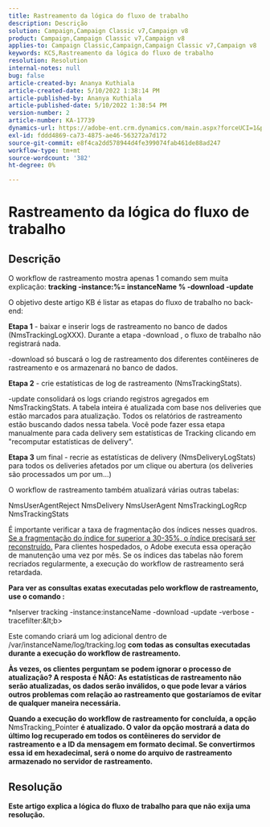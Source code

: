 ```yaml
---
title: Rastreamento da lógica do fluxo de trabalho
description: Descrição
solution: Campaign,Campaign Classic v7,Campaign v8
product: Campaign,Campaign Classic v7,Campaign v8
applies-to: Campaign Classic,Campaign,Campaign Classic v7,Campaign v8
keywords: KCS,Rastreamento da lógica do fluxo de trabalho
resolution: Resolution
internal-notes: null
bug: false
article-created-by: Ananya Kuthiala
article-created-date: 5/10/2022 1:38:14 PM
article-published-by: Ananya Kuthiala
article-published-date: 5/10/2022 1:38:54 PM
version-number: 2
article-number: KA-17739
dynamics-url: https://adobe-ent.crm.dynamics.com/main.aspx?forceUCI=1&pagetype=entityrecord&etn=knowledgearticle&id=b1655370-66d0-ec11-a7b5-0022480a8e40
exl-id: fddd4869-ca73-4875-ae46-563272a7d172
source-git-commit: e8f4ca2dd578944d4fe399074fab461de88ad247
workflow-type: tm+mt
source-wordcount: '382'
ht-degree: 0%

---
```


# Rastreamento da lógica do fluxo de trabalho

## Descrição


O workflow de rastreamento mostra apenas 1 comando sem muita explicação: <b>tracking -instance:%= instanceName % -download -update</b>



O objetivo deste artigo KB é listar as etapas do fluxo de trabalho no back-end:

<b>Etapa 1</b> - baixar e inserir logs de rastreamento no banco de dados (NmsTrackingLogXXX). Durante a etapa -download , o fluxo de trabalho não registrará nada.

-download só buscará o log de rastreamento dos diferentes contêineres de rastreamento e os armazenará no banco de dados.

<b>Etapa 2</b> - crie estatísticas de log de rastreamento (NmsTrackingStats).

-update consolidará os logs criando registros agregados em NmsTrackingStats. A tabela inteira é atualizada com base nos deliveries que estão marcados para atualização. Todos os relatórios de rastreamento estão buscando dados nessa tabela. Você pode fazer essa etapa manualmente para cada delivery sem estatísticas de Tracking clicando em &quot;recomputar estatísticas de delivery&quot;.

<b>Etapa 3</b> um final - recrie as estatísticas de delivery (NmsDeliveryLogStats) para todos os deliveries afetados por um clique ou abertura (os deliveries são processados um por um...)

O workflow de rastreamento também atualizará várias outras tabelas:

NmsUserAgentReject NmsDelivery NmsUserAgent NmsTrackingLogRcp NmsTrackingStats

É importante verificar a taxa de fragmentação dos índices nesses quadros. <u>Se a fragmentação do índice for superior a 30-35%, o índice precisará ser reconstruído.</u> Para clientes hospedados, o Adobe executa essa operação de manutenção uma vez por mês. Se os índices das tabelas não forem recriados regularmente, a execução do workflow de rastreamento será retardada.

<b>Para ver as consultas exatas executadas pelo workflow de rastreamento, use o comando :</b>

*nlserver tracking -instance:instanceName -download -update -verbose -tracefilter:\&lt;b>

Este comando criará um log adicional dentro de </b>/var/instanceName/log/tracking.log <b>com todas as consultas executadas durante a execução do workflow de rastreamento.

Às vezes, os clientes perguntam se podem ignorar o processo de atualização? A resposta é NÃO: As estatísticas de rastreamento não serão atualizadas, os dados serão inválidos, o que pode levar a vários outros problemas com relação ao rastreamento que gostaríamos de evitar de qualquer maneira necessária.

Quando a execução do workflow de rastreamento for concluída, a opção </b>NmsTracking_Pointer <b>é atualizado. O valor da opção mostrará a data do último log recuperado em todos os contêineres do servidor de rastreamento e a ID da mensagem em formato decimal. Se convertirmos essa id em hexadecimal, será o nome do arquivo de rastreamento armazenado no servidor de rastreamento.


## Resolução


Este artigo explica a lógica do fluxo de trabalho para que não exija uma resolução.
